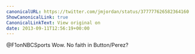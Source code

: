 ```yaml
---
canonicalURL: https://twitter.com/jmjordan/status/377777626582364160
ShowCanonicalLink: true
CanonicalLinkText: View original on
date: 2013-09-11T12:56:19+00:00
---
```

@F1onNBCSports Wow. No faith in Button/Perez?